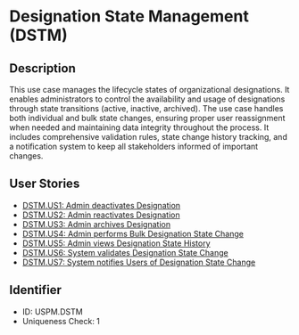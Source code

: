 # Designation State Management (DSTM)

## Description
This use case manages the lifecycle states of organizational designations. It enables administrators to control the availability and usage of designations through state transitions (active, inactive, archived). The use case handles both individual and bulk state changes, ensuring proper user reassignment when needed and maintaining data integrity throughout the process. It includes comprehensive validation rules, state change history tracking, and a notification system to keep all stakeholders informed of important changes.

## User Stories
- [DSTM.US1: Admin deactivates Designation](./user-stories.md#user-story-dstmus1)
- [DSTM.US2: Admin reactivates Designation](./user-stories.md#user-story-dstmus2)
- [DSTM.US3: Admin archives Designation](./user-stories.md#user-story-dstmus3)
- [DSTM.US4: Admin performs Bulk Designation State Change](./user-stories.md#user-story-dstmus4)
- [DSTM.US5: Admin views Designation State History](./user-stories.md#user-story-dstmus5)
- [DSTM.US6: System validates Designation State Change](./user-stories.md#user-story-dstmus6)
- [DSTM.US7: System notifies Users of Designation State Change](./user-stories.md#user-story-dstmus7)

## Identifier
- ID: USPM.DSTM
- Uniqueness Check: 1